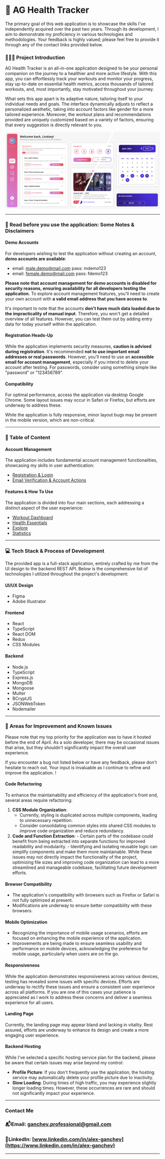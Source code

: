 # 👟 AG Health Tracker

The primary goal of this web application is to showcase the skills I've independently acquired over the past two years. Through its development, I aim to demonstrate my proficiency in various technologies and methodologies. Your feedback is highly valued; please feel free to provide it through any of the contact links provided below.

### 💁🏻‍♂️ Project Introduction

AG Health Tracker is an all-in-one application designed to be your personal companion on the journey to a healthier and more active lifestyle. With this app, you can effortlessly track your workouts and monitor your progress, stay up-to-date on essential health metrics, access thousands of tailored workouts, and, most importantly, stay motivated throughout your journey.

What sets this app apart is its adaptive nature, tailoring itself to your individual needs and goals. The interface dynamically adjusts to reflect a personalized aesthetic, taking into account factors like gender for a more tailored experience. Moreover, the workout plans and recommendations provided are uniquely customized based on a variety of factors, ensuring that every suggestion is directly relevant to you.

![Workout Page](./documentation/resources/workout_page.png)

---

### 📝 Read before you use the application: Some Notes & Disclaimers

#### Demo Accounts

For developers wishing to test the application without creating an account, **demo accounts are available**:

- email: male.demo@mail.com pass: mdemo123
- email: female.demo@mail.com pass: fdemo123

**Please note that account management for demo accounts is disabled for security reasons, ensuring availability for all developers testing the application.** To explore account management features, you'll need to create your own account with **a valid email address that you have access to**.

It's important to note that the accounts **don't have much data loaded due to the impracticality of manual input**. Therefore, you won't get a detailed overview of all features. However, you can test them out by adding entry data for today yourself within the application.

#### Registration Heads-Up

While the application implements security measures, **caution is advised during registration**. It's recommended **not to use important email addresses or real passwords**. However, you'll need to use an **accessible email for account management**, especially if you intend to delete your account after testing. For passwords, consider using something simple like "password" or "123456789".

#### Compatibility

For optimal performance, access the application via desktop Google Chrome. Some layout issues may occur in Safari or Firefox, but efforts are underway to address these.

While the application is fully responsive, minor layout bugs may be present in the mobile version, which are non-critical.

---

### 📑 Table of Content

#### Account Management

The application includes fundamental account management functionalities, showcasing my skills in user authentication:

- [Registration & Login](documentation/pages/Account%20Management.md#🔑%20Registration%20&%20Login)
- [Email Verification & Account Actions](documentation/pages/Account%20Management.md#🔐%20Account%20Management)

#### Features & How To Use

The application is divided into four main sections, each addressing a distinct aspect of the user experience:

- [Workout Dashboard](documentation/pages/Workout%20Dashboard.md)
- [Health Essentials](documentation/pages/Health%20Essentials.md)
- [Explore](documentation/pages/Explore.md)
- [Statistics](documentation/pages/Statistics.md)

---

### 💻 Tech Stack & Process of Development

The provided app is a full-stack application, entirely crafted by me from the UI design to the backend REST API. Below is the comprehensive list of technologies I utilized throughout the project's development:

#### UI/UX Design

- Figma
- Adobe Illustrator

#### Frontend

- React
- TypeScript
- React DOM
- Redux
- CSS Modules

#### Backend

- Node.js
- TypeScript
- Express.js
- MongoDB
- Mongoose
- Multer
- BCryptJS
- JSONWebToken
- Nodemailer

---

### 🎯 Areas for Improvement and Known Issues

Please note that my top priority for the application was to have it hosted before the end of April. As a solo developer, there may be occasional issues that arise, but they shouldn't significantly impact the overall user experience.

If you encounter a bug not listed below or have any feedback, please don't hesitate to reach out. Your input is invaluable as I continue to refine and improve the application.
!

#### Code Refactoring

To enhance the maintainability and efficiency of the application's front end, several areas require refactoring:

1. **CSS Module Organization**:
   - Currently, styling is duplicated across multiple components, leading to unnecessary repetition.
   - Consider consolidating common styles into shared CSS modules to improve code organization and reduce redundancy.
2. **Code and Function Extraction**: - Certain parts of the codebase could benefit from being extracted into separate functions for improved readability and modularity. - Identifying and isolating reusable logic can simplify components and make them more maintainable.
   While these issues may not directly impact the functionality of the project, optimizing file sizes and improving code organization can lead to a more streamlined and manageable codebase, facilitating future development efforts.

#### Browser Compatibility

- The application's compatibility with browsers such as Firefox or Safari is not fully optimized at present.
- Modifications are underway to ensure better compatibility with these browsers.

#### Mobile Optimization

- Recognizing the importance of mobile usage scenarios, efforts are focused on enhancing the mobile experience of the application.
- Improvements are being made to ensure seamless usability and performance on mobile devices, acknowledging the preference for mobile usage, particularly when users are on the go.

#### Responsiveness

While the application demonstrates responsiveness across various devices, testing has revealed some issues with specific devices. Efforts are underway to rectify these issues and ensure a consistent user experience across all platforms. If you are one of this cases your patience is appreciated as I work to address these concerns and deliver a seamless experience for all users.

#### Landing Page

Currently, the landing page may appear bland and lacking in vitality. Rest assured, efforts are underway to enhance its design and create a more engaging user experience.

#### Backend Hosting

While I've selected a specific hosting service plan for the backend, please be aware that certain issues may arise beyond my control:

- **Profile Picture**: If you don't frequently use the application, the hosting service may automatically delete your profile picture due to inactivity.
- **Slow Loading**: During times of high traffic, you may experience slightly longer loading times. However, these occurrences are rare and should not significantly impact your experience.

---

### Contact Me

### 📬Email: ganchev.professional@gmail.com

### 📌LinkedIn: [www.linkedin.com/in/alex-ganchev](https://www.linkedin.com/in/alex-ganchev)

---
